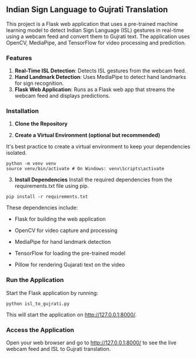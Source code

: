 
## Indian Sign Language to Gujrati Translation

This project is a Flask web application that uses a pre-trained machine learning model to detect Indian Sign Language (ISL) gestures in real-time using a webcam feed and convert them to Gujrati text. The application uses OpenCV, MediaPipe, and TensorFlow for video processing and prediction.

### Features
1. **Real-Time ISL Detection**: Detects ISL gestures from the webcam feed.
2. **Hand Landmark Detection**: Uses MediaPipe to detect hand landmarks for sign recognition.
3. **Flask Web Application**: Runs as a Flask web app that streams the webcam feed and displays predictions.

### Installation

1. **Clone the Repository**

2. **Create a Virtual Environment (optional but recommended)**

It's best practice to create a virtual environment to keep your dependencies isolated.
```
python -m venv venv
source venv/bin/activate # On Windows: venv\Scripts\activate
```
3. **Install Dependencies**
Install the required dependencies from the requirements.txt file using pip.
```
pip install -r requirements.txt
```
These dependencies include:  

* Flask for building the web application

* OpenCV for video capture and processing

* MediaPipe for hand landmark detection

* TensorFlow for loading the pre-trained model

* Pillow for rendering Gujarati text on the video

### Run the Application
Start the Flask application by running:
```
python isl_to_gujrati.py
```
This will start the application on http://127.0.0.1:8000/.

### Access the Application

Open your web browser and go to http://127.0.0.1:8000/ to see the live webcam feed and ISL to Gujrati translation.
